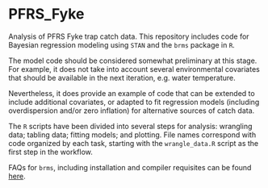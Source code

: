 # PFRS_Fyke
Analysis of PFRS Fyke trap catch data. This repository includes code for Bayesian regression modeling using `STAN` and the `brms` package in `R`.

The model code should be considered somewhat preliminary at this stage. For example, it does not take into account several environmental covariates that should be available in the next iteration, e.g. water temperature. 

Nevertheless, it does provide an example of code that can be extended to include additional covariates, or adapted to fit regression models (including overdispersion and/or zero inflation) for alternative sources of catch data.

The `R` scripts have been divided into several steps for analysis: wrangling data; tabling data; fitting models; and plotting. File names correspond with code organized by each task, starting with the `wrangle_data.R` script as the first step in the workflow.

FAQs for `brms`, including installation and compiler requisites can be found [here](https://cran.r-project.org/web/packages/brms/readme/README.html). 
